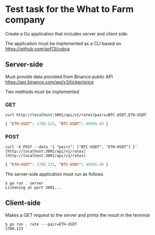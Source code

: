 # Test task for the What to Farm company

Create a Go application that includes server and client side.

The application must be implemented as a CLI based on https://github.com/spf13/cobra

## Server-side

Must provide data provided from Binance public API https://api.binance.com/api/v3/ticker/price

Two methods must be implemented

### GET

```curl
curl http://localhost:3001/api/v1/rates?pairs=BTC-USDT,ETH-USDT
```

```json
{ "ETH-USDT": 1780.123, "BTC-USDT": 46956.45 }
```

### POST

```curl
curl -X POST --data '{ "pairs": ["BTC-USDT", "ETH-USDT"] }' [http://localhost:3001/api/v1/rates](http://localhost:3001/api/v1/rates)
```

```json
{ "ETH-USDT": 1780.123, "BTC-USDT": 46956.45 }
```

The server-side application must run as follows

```curl
$ go run . server
Listening at port 3001...
```

## Client-side

Makes a GET request to the server and prints the result in the terminal

```curl
$ go run . rate ---pair=ETH-USDT
1780.123
```
